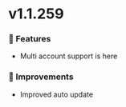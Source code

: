# v1.1.259

### 🚀 Features

- Multi account support is here

### 🌟 Improvements

- Improved auto update
